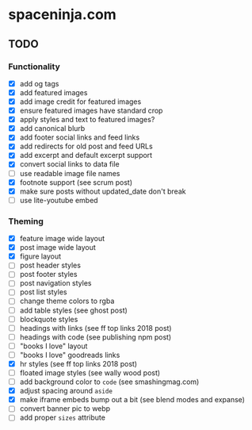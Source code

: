 # spaceninja.com

## TODO

### Functionality

- [x] add og tags
- [x] add featured images
- [x] add image credit for featured images
- [x] ensure featured images have standard crop
- [x] apply styles and text to featured images?
- [x] add canonical blurb
- [x] add footer social links and feed links
- [x] add redirects for old post and feed URLs
- [x] add excerpt and default excerpt support
- [x] convert social links to data file
- [ ] use readable image file names
- [x] footnote support (see scrum post)
- [x] make sure posts without updated_date don't break
- [ ] use lite-youtube embed

### Theming

- [x] feature image wide layout
- [x] post image wide layout
- [x] figure layout
- [ ] post header styles
- [ ] post footer styles
- [ ] post navigation styles
- [ ] post list styles
- [ ] change theme colors to rgba
- [ ] add table styles (see ghost post)
- [ ] blockquote styles
- [ ] headings with links (see ff top links 2018 post)
- [ ] headings with code (see publishing npm post)
- [ ] "books I love" layout
- [ ] "books I love" goodreads links
- [x] hr styles (see ff top links 2018 post)
- [ ] floated image styles (see wally wood post)
- [ ] add background color to `code` (see smashingmag.com)
- [x] adjust spacing around `aside`
- [x] make iframe embeds bump out a bit (see blend modes and expanse)
- [ ] convert banner pic to webp
- [ ] add proper `sizes` attribute
